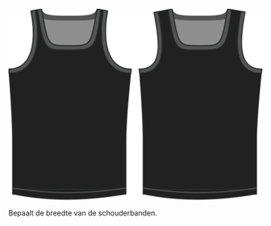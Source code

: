 
![De optie voor de breedte van de schouderband bij Aaron](./shoulderstrapwidth.svg)

Bepaalt de breedte van de schouderbanden.